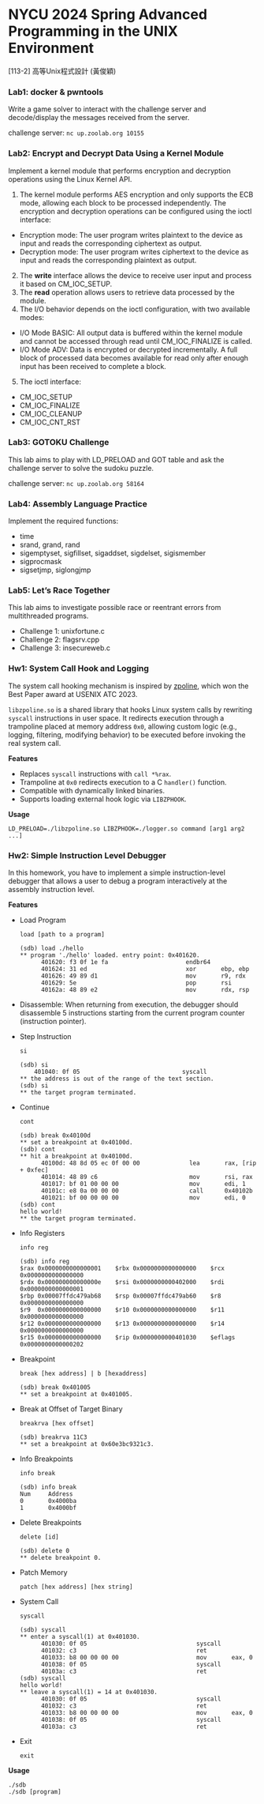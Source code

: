 # NYCU 2024 Spring Advanced Programming in the UNIX Environment
[113-2] 高等Unix程式設計 (黃俊穎)
### Lab1: docker & pwntools
Write a game solver to interact with the challenge server and decode/display the messages received from the server.

challenge server: `nc up.zoolab.org 10155`

### Lab2: Encrypt and Decrypt Data Using a Kernel Module
Implement a kernel module that performs encryption and decryption operations using the Linux Kernel API.
1. The kernel module performs AES encryption and only supports the ECB mode, allowing each block to be processed independently.
The encryption and decryption operations can be configured using the ioctl interface:
- Encryption mode: The user program writes plaintext to the device as input and reads the corresponding ciphertext as output.
- Decryption mode: The user program writes ciphertext to the device as input and reads the corresponding plaintext as output.

2. The **write** interface allows the device to receive user input and process it based on CM_IOC_SETUP.
3. The **read** operation allows users to retrieve data processed by the module.
4. The I/O behavior depends on the ioctl configuration, with two available modes:
- I/O Mode BASIC: All output data is buffered within the kernel module and cannot be accessed through read until CM_IOC_FINALIZE is called.
- I/O Mode ADV: Data is encrypted or decrypted incrementally. A full block of processed data becomes available for read only after enough input has been received to complete a block.

5. The ioctl interface:
- CM_IOC_SETUP
- CM_IOC_FINALIZE
- CM_IOC_CLEANUP
- CM_IOC_CNT_RST

### Lab3: GOTOKU Challenge
This lab aims to play with LD_PRELOAD and GOT table and ask the challenge server to solve the sudoku puzzle.

challenge server: `nc up.zoolab.org 58164`

### Lab4: Assembly Language Practice
Implement the required functions:
- time
- srand, grand, rand
- sigemptyset, sigfillset, sigaddset, sigdelset, sigismember
- sigprocmask
- sigsetjmp, siglongjmp

### Lab5: Let’s Race Together
This lab aims to investigate possible race or reentrant errors from multithreaded programs.
- Challenge 1: unixfortune.c
- Challenge 2: flagsrv.cpp
- Challenge 3: insecureweb.c

### Hw1: System Call Hook and Logging
The system call hooking mechanism is inspired by [zpoline](<https://github.com/yasukata/zpoline>), which won the Best Paper award at USENIX ATC 2023.

`libzpoline.so` is a shared library that hooks Linux system calls by rewriting `syscall` instructions in user space. 
It redirects execution through a trampoline placed at memory address `0x0`, allowing custom logic (e.g., logging, filtering, modifying behavior) to be executed before invoking the real system call.

**Features**

- Replaces `syscall` instructions with `call *%rax`.
- Trampoline at `0x0` redirects execution to a C `handler()` function.
- Compatible with dynamically linked binaries.
- Supports loading external hook logic via `LIBZPHOOK`.

**Usage**

`LD_PRELOAD=./libzpoline.so LIBZPHOOK=./logger.so command [arg1 arg2 ...]`

### Hw2: Simple Instruction Level Debugger
In this homework, you have to implement a simple instruction-level debugger that allows a user to debug a program interactively at the assembly instruction level.

**Features**

- Load Program
  
  `load [path to a program]`
  ```
  (sdb) load ./hello
  ** program './hello' loaded. entry point: 0x401620.
        401620: f3 0f 1e fa                      endbr64
        401624: 31 ed                            xor       ebp, ebp
        401626: 49 89 d1                         mov       r9, rdx
        401629: 5e                               pop       rsi
        40162a: 48 89 e2                         mov       rdx, rsp
  ```
- Disassemble: When returning from execution, the debugger should disassemble 5 instructions starting from the current program counter (instruction pointer). 
- Step Instruction
  
  `si`
  ```
  (sdb) si
      401040: 0f 05                             syscall
  ** the address is out of the range of the text section.
  (sdb) si
  ** the target program terminated.
  ```
- Continue
  
  `cont`
  ```
  (sdb) break 0x40100d
  ** set a breakpoint at 0x40100d.
  (sdb) cont
  ** hit a breakpoint at 0x40100d.
        40100d: 48 8d 05 ec 0f 00 00              lea       rax, [rip + 0xfec]
        401014: 48 89 c6                          mov       rsi, rax
        401017: bf 01 00 00 00                    mov       edi, 1
        40101c: e8 0a 00 00 00                    call      0x40102b
        401021: bf 00 00 00 00                    mov       edi, 0
  (sdb) cont
  hello world!
  ** the target program terminated.
  ```
- Info Registers
  
  `info reg`
  ```
  (sdb) info reg
  $rax 0x0000000000000001    $rbx 0x0000000000000000    $rcx 0x0000000000000000
  $rdx 0x000000000000000e    $rsi 0x0000000000402000    $rdi 0x0000000000000001
  $rbp 0x00007ffdc479ab68    $rsp 0x00007ffdc479ab60    $r8  0x0000000000000000
  $r9  0x0000000000000000    $r10 0x0000000000000000    $r11 0x0000000000000000
  $r12 0x0000000000000000    $r13 0x0000000000000000    $r14 0x0000000000000000
  $r15 0x0000000000000000    $rip 0x0000000000401030    $eflags 0x0000000000000202
  ```
- Breakpoint
  
  `break [hex address] | b [hexaddress]`
  ```
  (sdb) break 0x401005
  ** set a breakpoint at 0x401005.
  ```
- Break at Offset of Target Binary
  
  `breakrva [hex offset]`
  ```
  (sdb) breakrva 11C3
  ** set a breakpoint at 0x60e3bc9321c3.
  ```
- Info Breakpoints
  
  `info break`
  ```
  (sdb) info break
  Num     Address
  0       0x4000ba
  1       0x4000bf
  ```
- Delete Breakpoints
  
  `delete [id]`
  ```
  (sdb) delete 0
  ** delete breakpoint 0.
  ```
- Patch Memory
  
  `patch [hex address] [hex string]`
- System Call
  
  `syscall`
  ```
  (sdb) syscall
  ** enter a syscall(1) at 0x401030.
        401030: 0f 05                           	syscall   
        401032: c3                              	ret       
        401033: b8 00 00 00 00                  	mov       eax, 0
        401038: 0f 05                           	syscall   
        40103a: c3                              	ret       
  (sdb) syscall
  hello world!
  ** leave a syscall(1) = 14 at 0x401030.
        401030: 0f 05                           	syscall   
        401032: c3                              	ret       
        401033: b8 00 00 00 00                  	mov       eax, 0
        401038: 0f 05                           	syscall   
        40103a: c3                              	ret 
  ```
- Exit
  
  `exit`
  
**Usage**

```
./sdb
./sdb [program]
```
